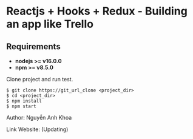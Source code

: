 # Reactjs + Hooks + Redux - Building an app like Trello

## Requirements

* **nodejs >= v16.0.0**
* **npm >= v8.5.0**

Clone project and run test.

```
$ git clone https://git_url_clone <project_dir>
$ cd <project_dir>
$ npm install
$ npm start
```

Author: Nguyễn Anh Khoa

Link Website: (Updating)